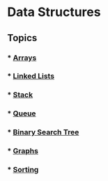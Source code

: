 # Data Structures
## Topics
### * [Arrays](https://github.com/MuhammadAmas/Data-Structures/tree/master/Arrays)
### * [Linked Lists](https://github.com/MuhammadAmas/Data-Structures/tree/master/Linked%20Lists)
### * [Stack](https://github.com/MuhammadAmas/Data-Structures/tree/master/Stack)
### * [Queue](https://github.com/MuhammadAmas/Data-Structures/tree/master/Queue)
### * [Binary Search Tree](https://github.com/MuhammadAmas/Data-Structures/tree/master/Binary%20Search%20Tree)
### * [Graphs](https://github.com/MuhammadAmas/Data-Structures/tree/master/Graphs)
### * [Sorting](https://github.com/MuhammadAmas/Data-Structures/tree/master/Sorting)


